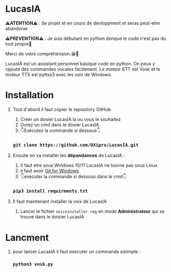 # LucasIA
**⚠️ATENTION⚠️** : Se projet et en cours de devloppment et seras peut-etre abandoner

**⚠️PREVENTION⚠️** : Je suis débutant en python donque le code n'est pas du tout propre🤮

Merci de votre compréhension.😁🙏

LucasIA est un assistant personnel basique codé en python.
On peux y rajouté des commandes vocales facilement.
Le moteur STT est Vosk et le moteur TTS est pyttsx3 
avec les voix de Windows.

# Installation
1) Tout d'abord il faut copier le repository GitHub.
    1) Créer un dosier LucasIA la ou vous le souhaitez
    2) Ovrez un cmd dans le dosier LucasIA
    3) 👇Exécutez la commande si dessous👇
   ### `git clone https://github.com/OXipro/LucasIA.git`

2) Ensuite on va installer les **dépandances** de LucasIA :
    1) Il faut etre sous Windows 10/11 LucasIA ne tourne pas sous Linux 
    2) il faut avoir [Git for Windows](https://git-scm.com/download/win)
    3) 👇executer la commande si dessous dans le cmd👇

    ###          `pip3 install requirments.txt`

3) Il faut maintenant installer la voix de LucasIA
    1) Lancer le fichier `voiceinstaller.reg` en mode **Administrateur** qui se trouve dans le doisier LucasIA
# Lancment
1) pour lancer LucasIA il faut executer un commande smimple :
   ###             `python3 vosk.py`
